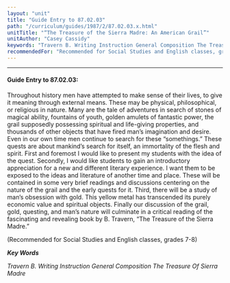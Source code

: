 ```yaml
---
layout: "unit"
title: "Guide Entry to 87.02.03"
path: "/curriculum/guides/1987/2/87.02.03.x.html"
unitTitle: "“The Treasure of the Sierra Madre: An American Grail”"
unitAuthor: "Casey Cassidy"
keywords: "Travern B. Writing Instruction General Composition The Treasure Of Sierra Madre"
recommendedFor: "Recommended for Social Studies and English classes, grades 7-8"
---
```

<body>
<hr/>
<h4>
Guide Entry to 87.02.03:
</h4>
Throughout history men have attempted to make sense of their lives, to give it meaning through external means. These may be physical, philosophical, or religious in nature. Many are the tale of adventures in search of stones of magical ability, fountains of youth, golden amulets of fantastic power, the grail supposedly possessing spiritual and life-giving properties, and thousands of other objects that have fired man’s imagination and desire. Even in our own time men continue to search for these “somethings.” These quests are about mankind’s search for itself, an immortality of the flesh and spirit. First and foremost I would like to present my students with the idea of the quest. Secondly, I would like students to gain an introductory appreciation for a new and different literary experience. I want them to be exposed to the ideas and literature of another time and place. These will be contained in some very brief readings and discussions centering on the nature of the grail and the early quests for it. Third, there will be a study of man’s obsession with gold. This yellow metal has transcended its purely economic value and spiritual objects. Finally our discussion of the grail, gold, questing, and man’s nature will culminate in a critical reading of the fascinating and revealing book by B. Travern, “The Treasure of the Sierra Madre.”
<p>
(Recommended for Social Studies and English classes, grades 7-8)
</p>
<p>
<b>
<i>
Key Words
</i>
</b>
<br/>
</p>
<p>
<i>
Travern B. Writing Instruction General Composition The Treasure Of Sierra Madre
</i>
</p>
</body>